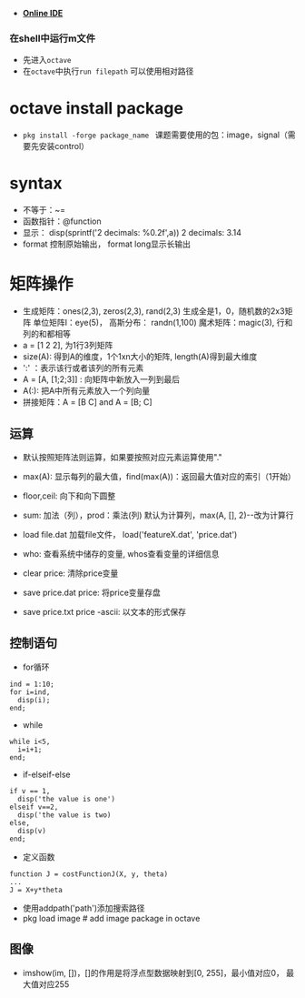 - **[Online IDE](https://www.tutorialspoint.com/execute_matlab_online.php)**

### 在shell中运行m文件
- 先进入`octave`
- 在`octave`中执行`run filepath` 可以使用相对路径

# octave install package
- `pkg install -forge package_name `
课题需要使用的包：image，signal（需要先安装control）

# syntax
- 不等于：~=
- 函数指针：@function
- 显示：
disp(sprintf('2 decimals: %0.2f',a))
2 decimals: 3.14
- format 控制原始输出， format long显示长输出

# 矩阵操作
- 生成矩阵：ones(2,3), zeros(2,3), rand(2,3) 生成全是1，0，随机数的2x3矩阵
单位矩阵I：eye(5)， 高斯分布： randn(1,100)
魔术矩阵：magic(3), 行和列的和都相等
- a = [1 2 2], 为1行3列矩阵
- size(A): 得到A的维度，1个1xn大小的矩阵, length(A)得到最大维度
- ':' ：表示该行或者该列的所有元素
- A = [A, [1;2;3]] : 向矩阵中新放入一列到最后
- A(:): 把A中所有元素放入一个列向量
- 拼接矩阵：A = [B C] and A = [B; C]

## 运算
- 默认按照矩阵法则运算，如果要按照对应元素运算使用"."
- max(A): 显示每列的最大值，find(max(A))：返回最大值对应的索引（1开始）
- floor,ceil: 向下和向下圆整
- sum: 加法（列），prod：乘法(列) 默认为计算列，max(A, [], 2)--改为计算行

- load file.dat 加载file文件， load('featureX.dat', 'price.dat')
- who: 查看系统中储存的变量, whos查看变量的详细信息
- clear price: 清除price变量
- save price.dat price: 将price变量存盘
- save price.txt price -ascii: 以文本的形式保存

## 控制语句
- for循环
```
ind = 1:10;
for i=ind,
  disp(i);
end;
```

- while
```
while i<5,
  i=i+1;
end;
```
- if-elseif-else
```
if v == 1,
  disp('the value is one')
elseif v==2,
  disp('the value is two)
else,
  disp(v)
end;
```

- 定义函数
```
function J = costFunctionJ(X, y, theta)
...
J = X+y*theta
```

- 使用addpath('path')添加搜索路径
- pkg load image # add image package in octave

## 图像
- imshow(im, [])，[]的作用是将浮点型数据映射到[0, 255]，最小值对应0， 最大值对应255
